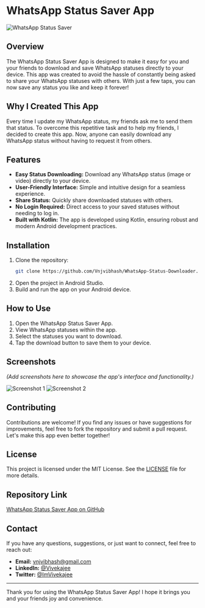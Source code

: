# WhatsApp Status Saver App
![WhatsApp Status Saver](https://img.shields.io/badge/WhatsApp-Status%20Saver-brightgreen)

## Overview
The WhatsApp Status Saver App is designed to make it easy for you and your friends to download and save WhatsApp statuses directly to your device. This app was created to avoid the hassle of constantly being asked to share your WhatsApp statuses with others. With just a few taps, you can now save any status you like and keep it forever!

## Why I Created This App
Every time I update my WhatsApp status, my friends ask me to send them that status. To overcome this repetitive task and to help my friends, I decided to create this app. Now, anyone can easily download any WhatsApp status without having to request it from others.

## Features
- **Easy Status Downloading:** Download any WhatsApp status (image or video) directly to your device.
- **User-Friendly Interface:** Simple and intuitive design for a seamless experience.
- **Share Status:** Quickly share downloaded statuses with others.
- **No Login Required:** Direct access to your saved statuses without needing to log in.
- **Built with Kotlin:** The app is developed using Kotlin, ensuring robust and modern Android development practices.

## Installation
1. Clone the repository:
   ```bash
   git clone https://github.com/Vnjvibhash/WhatsApp-Status-Downloader.git
   ```
2. Open the project in Android Studio.
3. Build and run the app on your Android device.

## How to Use
1. Open the WhatsApp Status Saver App.
2. View WhatsApp statuses within the app.
3. Select the statuses you want to download.
4. Tap the download button to save them to your device.

## Screenshots
*(Add screenshots here to showcase the app's interface and functionality.)*

![Screenshot 1](path/to/screenshot1.png)
![Screenshot 2](path/to/screenshot2.png)

## Contributing
Contributions are welcome! If you find any issues or have suggestions for improvements, feel free to fork the repository and submit a pull request. Let's make this app even better together!

## License
This project is licensed under the MIT License. See the [LICENSE](LICENSE) file for more details.

## Repository Link
[WhatsApp Status Saver App on GitHub](https://github.com/Vnjvibhash/WhatsApp-Status-Downloader)

## Contact
If you have any questions, suggestions, or just want to connect, feel free to reach out:

- **Email:** vnjvibhash@gmail.com
- **LinkedIn:** [@Vivekajee](https://www.linkedin.com/in/Vivekajee/)
- **Twitter:** [@ImVivekajee](https://twitter.com/ImVivekajee)

---

Thank you for using the WhatsApp Status Saver App! I hope it brings you and your friends joy and convenience.
